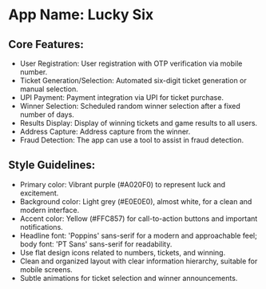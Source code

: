 # **App Name**: Lucky Six

## Core Features:

- User Registration: User registration with OTP verification via mobile number.
- Ticket Generation/Selection: Automated six-digit ticket generation or manual selection.
- UPI Payment: Payment integration via UPI for ticket purchase.
- Winner Selection: Scheduled random winner selection after a fixed number of days.
- Results Display: Display of winning tickets and game results to all users.
- Address Capture: Address capture from the winner.
- Fraud Detection: The app can use a tool to assist in fraud detection. 

## Style Guidelines:

- Primary color: Vibrant purple (#A020F0) to represent luck and excitement.
- Background color: Light grey (#E0E0E0), almost white, for a clean and modern interface.
- Accent color: Yellow (#FFC857) for call-to-action buttons and important notifications.
- Headline font: 'Poppins' sans-serif for a modern and approachable feel; body font: 'PT Sans' sans-serif for readability.
- Use flat design icons related to numbers, tickets, and winning.
- Clean and organized layout with clear information hierarchy, suitable for mobile screens.
- Subtle animations for ticket selection and winner announcements.